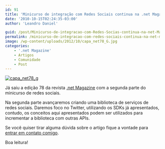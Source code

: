 ```yaml
---
id: 91
title: 'Minicurso de integração com Redes Sociais continua na .net Magazine 78'
date: '2010-10-15T02:24:35-03:00'
author: 'Leandro Daniel'

guid: /post/Minicurso-de-integracao-com-Redes-Socias-continua-na-net-Magazine-78.aspx
permalink: /minicurso-de-integracao-com-redes-sociais-continua-na-net-magazine-78/
image: /wp-content/uploads/2012/10/capa_net78_G.jpg
categories:
    - '.net Magazine'
    - Artigos
    - Comunidade
    - Post
---
```


[![capa_net78_g](http://leandrodaniel.com/pics/capa_net78_g_3.jpg "capa_net78_g")](http://www.devmedia.com.br/resumo/default.asp?ed=78&site=1)

Já saiu a edição 78 da revista [.net Magazine](http://www.devmedia.com.br/resumo/default.asp?ed=78&site=1) com a segunda parte do minicurso de redes sociais.

Na segunda parte avançaremos criando uma biblioteca de serviços de redes sociais. Daremos foco no Twitter, utilizando os SDKs já apresentados, contudo, os conceitos aqui apresentados podem ser utilizados para incrementar a biblioteca com outras APIs.

Se você quiser tirar alguma dúvida sobre o artigo fique a vontade para [entrar em contato comigo](http://www.leandrodaniel.com/contact).

Boa leitura!